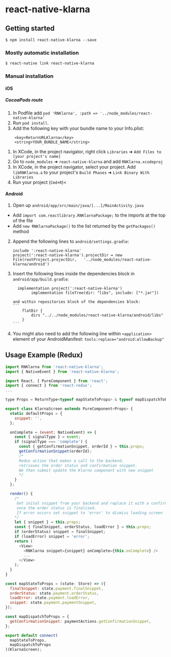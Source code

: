# react-native-klarna

## Getting started

`$ npm install react-native-klarna --save`

### Mostly automatic installation

`$ react-native link react-native-klarna`

### Manual installation

#### iOS

##### CocoaPods route

1. In Podfile add `pod 'RNKlarna', :path => '../node_modules/react-native-klarna'`
2. Run `pod install`.
3. Add the following key with your bundle name to your Info.plist:

```
    <key>ReturnURLKlarna</key>
    <string>YOUR_BUNDLE_NAME</string>
```

1. In XCode, in the project navigator, right click `Libraries` ➜ `Add Files to [your project's name]`
2. Go to `node_modules` ➜ `react-native-klarna` and add `RNKlarna.xcodeproj`
3. In XCode, in the project navigator, select your project. Add `libRNKlarna.a` to your project's `Build Phases` ➜ `Link Binary With Libraries`
4. Run your project (`Cmd+R`)<

#### Android

1. Open up `android/app/src/main/java/[...]/MainActivity.java`

- Add `import com.reactlibrary.RNKlarnaPackage;` to the imports at the top of the file
- Add `new RNKlarnaPackage()` to the list returned by the `getPackages()` method

2.  Append the following lines to `android/settings.gradle`:
    ```
    include ':react-native-klarna'
    project(':react-native-klarna').projectDir = new File(rootProject.projectDir, 	'../node_modules/react-native-klarna/android')
    ```
3.  Insert the following lines inside the dependencies block in `android/app/build.gradle`:
    ```
      implementation project(':react-native-klarna')
    		implementation fileTree(dir: "libs", include: ["*.jar"])
    ```
        and within repositories block of the dependencies block:
        ```
        	flatDir {
        		dirs "../../node_modules/react-native-klarna/android/libs"
        	}
        ```
4.  You might also need to add the following line within `<application>` element of your AndroidManifest:
    `tools:replace="android:allowBackup"`

## Usage Example (Redux)

```javascript
import RNKlarna from 'react-native-klarna';
import { NativeEvent } from 'react-native-klarna';

import React, { PureComponent } from 'react';
import { connect } from 'react-redux';
...

type Props = ReturnType<typeof mapStateToProps> & typeof mapDispatchToProps;

export class KlarnaScreen extends PureComponent<Props> {
  static defaultProps = {
    snippet: '',
  };

  onComplete = (event: NativeEvent) => {
    const { signalType } = event;
    if (signalType === 'complete') {
      const { getConfirmationSnippet, orderId } = this.props;
      getConfirmationSnippet(orderId);
      /*
      Redux action that makes a call to the backend,
      retrieves the order status and confirmation snippet.
      We then submit update the Klarna component with new snippet
      */
    }
  };

  render() {
    /*
     Get inital snippet from your backend and replace it with a confirmation one
     once the order status is finalised.
     If error occurs set snippet to 'error' to dismiss loading screen
    */
    let { snippet } = this.props;
    const { finalSnippet, orderStatus, loadError } = this.props;
    if (orderStatus) snippet = finalSnippet;
    if (loadError) snippet = 'error';
    return (
      <View>
        <RNKlarna snippet={snippet} onComplete={this.onComplete} />
        ...
      </View>
    );
  }
}

const mapStateToProps = (state: Store) => ({
  finalSnippet: state.payment.finalSnippet,
  orderStatus: state.payment.orderStatus,
  loadError: state.payment.loadError,
  snippet: state.payment.paymentSnippet,
});

const mapDispatchToProps = {
  getConfirmationSnippet: paymentActions.getConfirmationSnippet,
};

export default connect(
  mapStateToProps,
  mapDispatchToProps
)(KlarnaScreen);
```

